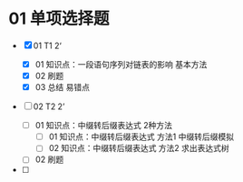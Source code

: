 # 01 单项选择题

- [x] 01 T1 2‘ 

  - [x] 01 知识点：一段语句序列对链表的影响 基本方法
  - [x] 02 刷题
  - [x] 03 总结 易错点

- [ ] 02 T2 2’
  - [ ] 01 知识点：中缀转后缀表达式 2种方法
    - [ ] 01 知识点：中缀转后缀表达式 方法1 中缀转后缀模拟
    - [ ] 02 知识点：中缀转后缀表达式 方法2 求出表达式树
  - [ ] 02 刷题

- [ ] 
